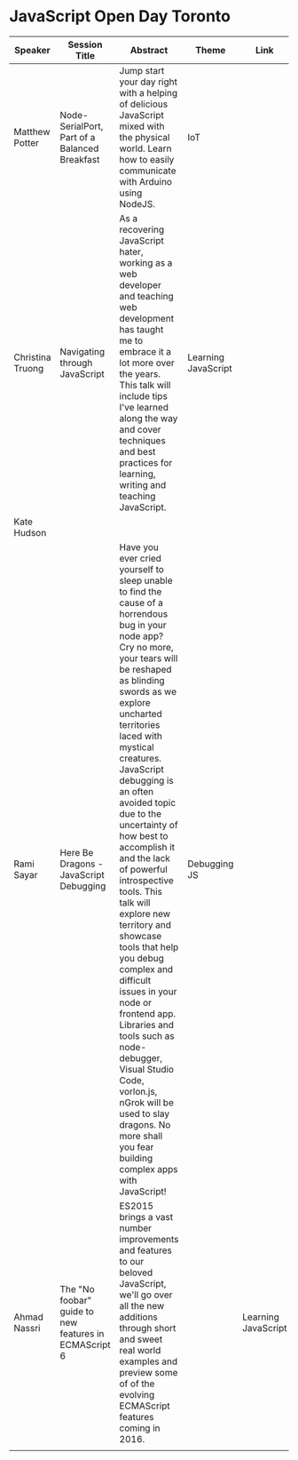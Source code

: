 # JavaScript Open Day Toronto

| Speaker          | Session Title                                        | Abstract                                                                                                                                                                                                                                                                                                                                                                                                                                                                                                                                                                                                                                                                                                | Theme               | Link |
|------------------|------------------------------------------------------|---------------------------------------------------------------------------------------------------------------------------------------------------------------------------------------------------------------------------------------------------------------------------------------------------------------------------------------------------------------------------------------------------------------------------------------------------------------------------------------------------------------------------------------------------------------------------------------------------------------------------------------------------------------------------------------------------------|---------------------|------|
| Matthew Potter   | Node-SerialPort, Part of a Balanced Breakfast        | Jump start your day right with a helping of delicious JavaScript mixed with the physical world. Learn how to easily communicate with Arduino using NodeJS.                                                                                                                                                                                                                                                                                                                                                                                                                                                                                                                                              | IoT                 |      |
| Christina Truong | Navigating through JavaScript                        | As a recovering JavaScript hater, working as a web developer and teaching web development has taught me to embrace it a lot more over the years. This talk will include tips I've learned along the way and cover techniques and best practices for learning, writing and teaching JavaScript.                                                                                                                                                                                                                                                                                                                                                                                                          | Learning JavaScript |      |
| Kate Hudson      |                                                      |                                                                                                                                                                                                                                                                                                                                                                                                                                                                                                                                                                                                                                                                                                         |                     |      |
| Rami Sayar       | Here Be Dragons - JavaScript Debugging               | Have you ever cried yourself to sleep unable to find the cause of a horrendous bug in your node app? Cry no more, your tears will be reshaped as blinding swords as we explore uncharted territories laced with mystical creatures. JavaScript debugging is an often avoided topic due to the uncertainty of how best to accomplish it and the lack of powerful introspective tools. This talk will explore new territory and showcase tools that help you debug complex and difficult issues in your node or frontend app. Libraries and tools such as node-debugger, Visual Studio Code, vorlon.js, nGrok will be used to slay dragons. No more shall you fear building complex apps with JavaScript! | Debugging JS        |      |
| Ahmad Nassri     | The "No foobar" guide to new features in ECMAScript 6| ES2015 brings a vast number improvements and features to our beloved JavaScript, we'll go over all the new additions through short and sweet real world examples and preview some of of the evolving ECMAScript features coming in 2016.                                                                                                                                                                                                                      |                                                                                                                                                                                                                                         | Learning JavaScript |      |
|                  |                                                      |                                                                                                                                                                                                                                                                                                                                                                                                                                                                                                                                                                                                                                                                                                         |                     |      |
